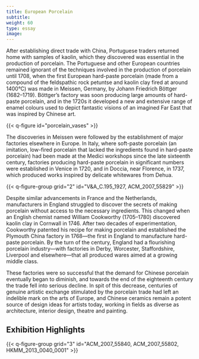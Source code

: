 ```yaml
---
title: European Porcelain
subtitle:
weight: 60
type: essay
image:
---
```


After establishing direct trade with China, Portuguese traders returned home with samples of kaolin, which they discovered was essential in the production of porcelain. The Portuguese and other European countries remained ignorant of the techniques involved in the production of porcelain until 1708, when the first European hard-paste porcelain (made from a compound of the feldspathic rock petuntse and kaolin clay fired at around 1400°C) was made in Meissen, Germany, by Johann Friedrich Böttger (1682–1719). Böttger’s factory was soon producing large amounts of hard-paste porcelain, and in the 1720s it developed a new and extensive range of enamel colours used to depict fantastic visions of an imagined Far East that was inspired by Chinese art.

{{< q-figure id="porcelain_vases" >}}

The discoveries in Meissen were followed by the establishment of major factories elsewhere in Europe. In Italy, where soft-paste porcelain (an imitation, low-fired porcelain that lacked the ingredients found in hard-paste porcelain) had been made at the Medici workshops since the late sixteenth century, factories producing hard-paste porcelain in significant numbers were established in Venice in 1720, and in Doccia, near Florence, in 1737, which produced works inspired by delicate whitewares from Dehua.

{{< q-figure-group grid="2" id="V&A_C.195_1927, ACM_2007_55829" >}}

Despite similar advancements in France and the Netherlands, manufacturers in England struggled to discover the secrets of making porcelain without access to the necessary ingredients. This changed when an English chemist named William Cookworthy (1705–1780) discovered kaolin clay in Cornwall in 1746. After two decades of experimentation, Cookworthy patented his recipe for making porcelain and established the Plymouth China factory in 1768—the first in England to manufacture hard-paste porcelain. By the turn of the century, England had a flourishing porcelain industry—with factories in Derby, Worcester, Staffordshire, Liverpool and elsewhere—that all produced wares aimed at a growing middle class.

These factories were so successful that the demand for Chinese porcelain eventually began to diminish, and towards the end of the eighteenth century the trade fell into serious decline. In spit of this decrease, centuries of genuine artistic exchange stimulated by the porcelain trade had left an indelible mark on the arts of Europe, and Chinese ceramics remain a potent source of design ideas for artists today, working in fields as diverse as architecture, interior design, theatre and painting.

## Exhibition Highlights

{{< q-figure-group grid="3" id="ACM_2007_55840, ACM_2007_55802, HKMM_2013_0040_0001" >}}
